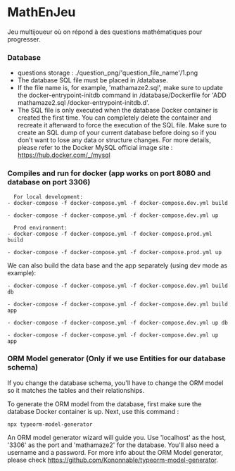 # MathEnJeu

Jeu multijoueur où on répond à des questions mathématiques pour progresser.

### Database

- questions storage : ./question_png/'question_file_name'/1.png
- The database SQL file must be placed in /database.
- If the file name is, for example, 'mathamaze2.sql', make sure to update the docker-entrypoint-initdb command in /database/Dockerfile for 'ADD mathamaze2.sql /docker-entrypoint-initdb.d'.
- The SQL file is only executed when the database Docker container is created the first time. You can completely delete the container and recreate it afterward to force the execution of the SQL file. Make sure to create an SQL dump of your current database before doing so if you don't want to lose any data or structure changes. For more details, please refer to the Docker MySQL official image site : https://hub.docker.com/_/mysql

### Compiles and run for docker (app works on port 8080 and database on port 3306)

```
  For local development:
- docker-compose -f docker-compose.yml -f docker-compose.dev.yml build

- docker-compose -f docker-compose.yml -f docker-compose.dev.yml up
```

```
  Prod environment:
- docker-compose -f docker-compose.yml -f docker-compose.prod.yml build

- docker-compose -f docker-compose.yml -f docker-compose.prod.yml up
```

We can also build the data base and the app separately (using dev mode as example):

```
- docker-compose -f docker-compose.yml -f docker-compose.dev.yml build db

- docker-compose -f docker-compose.yml -f docker-compose.dev.yml build app

- docker-compose -f docker-compose.yml -f docker-compose.dev.yml up db

- docker-compose -f docker-compose.yml -f docker-compose.dev.yml up app
```


### ORM Model generator (Only if we use Entities for our database schema)

If you change the database schema, you'll have to change the ORM model so it matches the tables and their relationships.

To generate the ORM model from the database, first make sure the database Docker container is up.
Next, use this command :
```
npx typeorm-model-generator
```
An ORM model generator wizard will guide you. 
Use 'localhost' as the host, '3306' as the port and 'mathamaze2' for the database.
You'll also need a username and a password.
For more info about the ORM Model generator, please check https://github.com/Kononnable/typeorm-model-generator.
